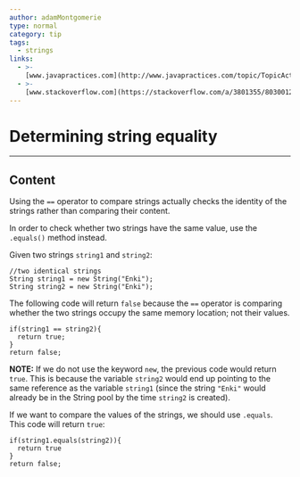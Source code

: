 ```yaml
---
author: adamMontgomerie
type: normal
category: tip
tags:
  - strings
links:
  - >-
    [www.javapractices.com](http://www.javapractices.com/topic/TopicAction.do?Id=18){website}
  - >-
    [www.stackoverflow.com](https://stackoverflow.com/a/3801355/8030012){website}
---
```


# Determining string equality


---

## Content

Using the `==` operator to compare strings actually checks the identity of the strings rather than comparing their content.

In order to check whether two strings have the same value, use the `.equals()` method instead.

Given two strings `string1` and `string2`:

```plain-text
//two identical strings
String string1 = new String("Enki");
String string2 = new String("Enki");
```

The following code will return `false` because the `==` operator is comparing whether the two strings occupy the same memory location; not their values.

```plain-text
if(string1 == string2){
  return true;
}
return false;
```

**NOTE:** If we do not use the keyword `new`, the previous code would return `true`. This is because the variable `string2` would end up pointing to the same reference as the variable `string1` (since the string `"Enki"` would already be in the String pool by the time `string2` is created).

If we want to compare the values of the strings, we should use `.equals`. This code will return `true`:

```plain-text
if(string1.equals(string2)){
  return true
}
return false;
```

